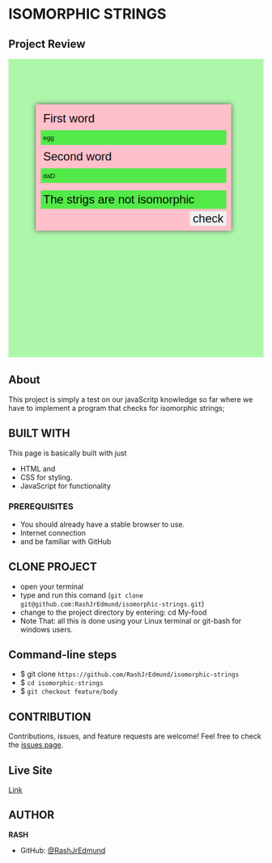 # ISOMORPHIC STRINGS

## Project Review
![home page](assets/images/overview.png)

## About
This project is simply a test on our javaScritp knowledge so far where we have to implement a program that checks for isomorphic strings;

## BUILT WITH
This page is basically built with just
* HTML and
* CSS for styling.
* JavaScript for functionality

### PREREQUISITES
* You should already have a stable browser to use.
* Internet connection
* and be familiar with GitHub

## CLONE PROJECT
* open your terminal
* type and run this comand (`git clone git@github.com:RashJrEdmund/isomorphic-strings.git`)
* change to the project directory by entering: cd My-food
* Note That: all this is done using your Linux terminal or git-bash for windows users.

## Command-line steps

- $ git clone `https://github.com/RashJrEdmund/isomorphic-strings`
- $ `cd isomorphic-strings`
- $ `git checkout feature/body`

## CONTRIBUTION
Contributions, issues, and feature requests are welcome!
Feel free to check the [issues page](https://github.com/RashJrEdmund/isomorphic-strings/issues).

## Live Site
[Link](https://rashjredmund.github.io/isomorphic-strings/)

## AUTHOR
**RASH**
- GitHub: [@RashJrEdmund](https://github.com/RashJrEdmund)
